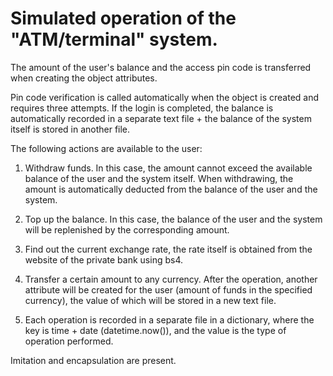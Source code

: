 # Simulated operation of the "ATM/terminal" system. 
The amount of the user's balance and the access pin code is transferred when creating the object attributes.

Pin code verification is called automatically when the object is created and requires three attempts. If the login is completed, the balance is automatically recorded in a separate text file + the balance of the system itself is stored in another file.

The following actions are available to the user:

1. Withdraw funds. In this case, the amount cannot exceed the available balance of the user and the system itself. When withdrawing, the amount is automatically deducted from the balance of the user and the system.

2. Top up the balance. In this case, the balance of the user and the system will be replenished by the corresponding amount.

3. Find out the current exchange rate, the rate itself is obtained from the website of the private bank using bs4.

4. Transfer a certain amount to any currency. After the operation, another attribute will be created for the user (amount of funds in the specified currency), the value of which will be stored in a new text file.

5. Each operation is recorded in a separate file in a dictionary, where the key is time + date (datetime.now()), and the value is the type of operation performed.

Imitation and encapsulation are present.
